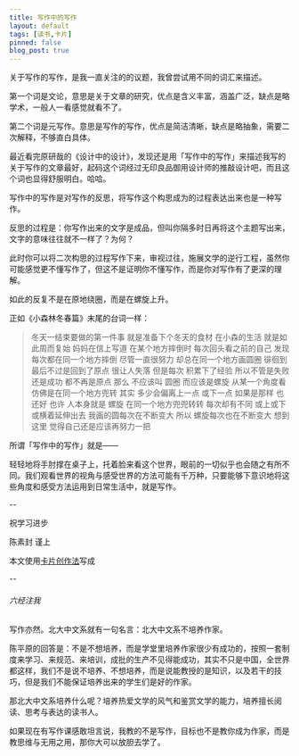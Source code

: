 ```yaml
---
title: 写作中的写作
layout: default
tags: [读书,卡片]
pinned: false
blog_post: true
---
```




关于写作的写作，是我一直关注的的议题，我曾尝试用不同的词汇来描述。

第一个词是文论，意思是关于文章的研究，优点是含义丰富，涵盖广泛，缺点是略学术，一般人一看感觉就看不了。

第二个词是元写作。意思是写作的写作，优点是简洁清晰，缺点是略抽象，需要二次解释，不够直白具体。

最近看完原研哉的《设计中的设计》，发现还是用「写作中的写作」来描述我写的关于写作的文章最好，起码这个词经过无印良品御用设计师的推敲设计吧，而且这个词也显得舒服明白。哈哈。

写作中的写作是对写作的反思，将写作这个构思成为的过程表达出来也是一种写作。

反思的过程是：你写作出来的文字是成品，但叫你隔多时日再将这个主题写出来，文字的意味往往就不一样了？为何？

此时你可以将二次构思的过程写作下来，审视过往，施展文学的逆行工程，虽然你可能感觉更不懂写作了，但这不是证明你不懂写作，而是你对写作有了更深的理解。

如此的反复不是在原地绕圈，而是在螺旋上升。

正如《小森林冬春篇》末尾的台词一样：

> 冬天一结束要做的第一件事
就是准备下个冬天的食材
在小森的生活 就是如此周而复始
妈妈在信上写道
在某个地方摔倒时
每次回头看之前的自己
发现每次都在同一个地方摔倒
尽管一直很努力
却总在同一个地方画圆圈
徘徊到最后不过是回到了原点 很让人失落
但是每次 积累下了经验
所以不管是失败还是成功 都不再是原点
那么 不应该叫 圆圈 而应该是螺旋
从某一个角度看 仿佛是在同一个地方兜转
其实 多少会偏离上一点 或下一点
如果是那样 也还好
也许 人本身就是 螺旋 在同一个地方兜兜转转
每次却有不同 或上或下或横着延伸出去
我画的圆每次在不断变大
所以 螺旋每次也在不断变大
想到这里 觉得自己还是应该再努力一把

所谓「写作中的写作」就是——

轻轻地将手肘撑在桌子上，托着脸来看这个世界，眼前的一切似乎也会随之有所不同。我们观看世界的视角与感受世界的方法可能有千万种，只要能够下意识地将这些角度和感受方法运用到日常生活中，就是写作。

--

祝学习进步

陈素封 谨上

本文使用[卡片创作法](http://cnfeat.com/blog/2016/11/20/NabokovWriteStyle/)写成

--

###### 六经注我

写作亦然。北大中文系就有一句名言：北大中文系不培养作家。

陈平原的回答是：不是不想培养，而是学堂里培养作家很少有成功的，按照一套制度来学习、来规范、来培训，成批的生产不见得能成功，其实不只是中国，全世界都这样，我们不是说不培养、不想培养，而是说能教授的是知识，以及若干的技巧，但是我们不能保证培养出来的学生们是好的作家。

那北大中文系培养什么呢？培养热爱文学的风气和鉴赏文学的能力，培养擅长阅读、思考与表达的读书人。

如果现在有写作课感敢坦言说，我教的不是写作，目标也不是教你成为作家，而是教思维与无用之用，那你大可以放胆去学了。

